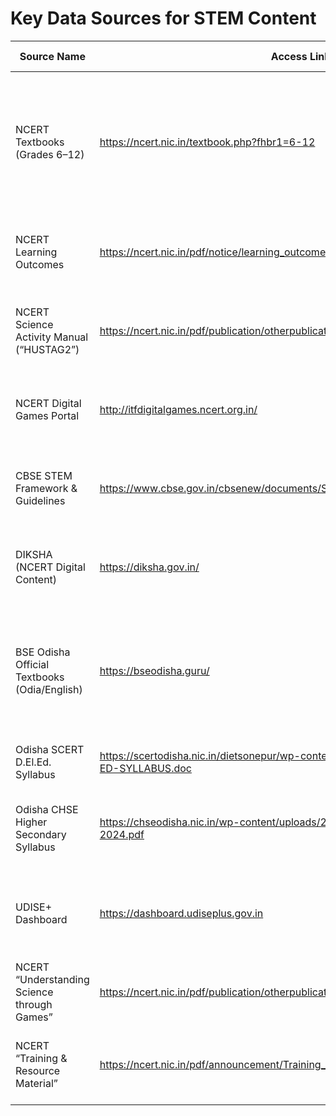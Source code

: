 # Key Data Sources for STEM Content

| Source Name                                | Access Link                                                                   | Data Types Available                                      |
|--------------------------------------------|-------------------------------------------------------------------------------|-----------------------------------------------------------|
| NCERT Textbooks (Grades 6–12)              | https://ncert.nic.in/textbook.php?fhbr1=6-12                                   | Full textbooks in PDF (Mathematics, Science, Computer Science); theory chapters; end-of-chapter exercises |
| NCERT Learning Outcomes                    | https://ncert.nic.in/pdf/notice/learning_outcomes.pdf                         | Grade-wise learning outcome statements for all subjects   |
| NCERT Science Activity Manual (“HUSTAG2”)  | https://ncert.nic.in/pdf/publication/otherpublications/HUSTAG2.pdf            | Hands-on activity descriptions; materials lists; procedural steps |
| NCERT Digital Games Portal                 | http://itfdigitalgames.ncert.org.in/                                          | Interactive game modules; simulation code; learning objectives |
| CBSE STEM Framework & Guidelines           | https://www.cbse.gov.in/cbsenew/documents/STEMEducation_2025_01042025.pdf     | Curriculum framework; competency standards; sample lesson plans |
| DIKSHA (NCERT Digital Content)             | https://diksha.gov.in/                                                        | Videos; interactive simulations; quizzes; teacher guides  |
| BSE Odisha Official Textbooks (Odia/English) | https://bseodisha.guru/                                                       | State-board textbooks in PDF (Ganita, Vigyan, Computer Sikshya); theory chapters; practice exercises |
| Odisha SCERT D.El.Ed. Syllabus             | https://scertodisha.nic.in/dietsonepur/wp-content/uploads/sites/29/2020/01/D-EL-ED-SYLLABUS.doc | Draft syllabus; teaching methodology guidelines           |
| Odisha CHSE Higher Secondary Syllabus      | https://chseodisha.nic.in/wp-content/uploads/2024/08/BFC-PCMB-Rationalised-2024.pdf | Subject-stream course structures; topic breakdowns        |
| UDISE+ Dashboard                           | https://dashboard.udiseplus.gov.in                                           | School infrastructure; enrolment; teacher availability; digital access metrics |
| NCERT “Understanding Science through Games” | https://ncert.nic.in/pdf/publication/otherpublications/HUSTAG.pdf             | Activity-based game concepts; pedagogical notes           |
| NCERT “Training & Resource Material”       | https://ncert.nic.in/pdf/announcement/Training_Resource_Material_english.pdf   | Teacher training modules; resource management guides      |